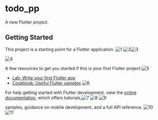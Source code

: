 # todo_pp

A new Flutter project.

## Getting Started

This project is a starting point for a Flutter application.
![1](https://github.com/FaizMK340/Todo-App-Using-Real-Api/assets/153530794/d0426ca2-7888-41e1-a636-a851d76950a7)
![2](https://github.com/FaizMK340/Todo-App-Using-Real-Api/assets/153530794/564c65e2-c122-474c-bc34-e429035aebac)![3](https://github.com/FaizMK340/Todo-App-Using-Real-Api/assets/153530794/ca087bf4-beed-42d4-817d-652cf2a48a76)

![4](https://github.com/FaizMK340/Todo-App-Using-Real-Api/assets/153530794/a346fa7e-b5d3-453a-a42b-3f61c638fa8e)

A few resources to get you started if this is your first Flutter project:![5](https://github.com/FaizMK340/Todo-App-Using-Real-Api/assets/153530794/609c9f46-0fb0-42e2-a8d7-9357d9095f0a)


- [Lab: Write your first Flutter app](https://docs.flutter.dev/get-started/codelab)
- [Cookbook: Useful Flutter samples](https://docs.flutter.dev/cookbook)
![6](https://github.com/FaizMK340/Todo-App-Using-Real-Api/assets/153530794/db116327-d3f4-41a5-bb45-8495b5c5f9e5)

For help getting started with Flutter development, view the
[online documentation](https://docs.flutter.dev/), which offers tutorials,![7](https://github.com/FaizMK340/Todo-App-Using-Real-Api/assets/153530794/9e3b8aab-ebbc-4fd5-b952-49020c778299)
![8](https://github.com/FaizMK340/Todo-App-Using-Real-Api/assets/153530794/cc67f9a3-4ca2-42e8-b7e8-bef56f599837)
![9](https://github.com/FaizMK340/Todo-App-Using-Real-Api/assets/153530794/fae7a017-0814-4ca0-89ae-f0de265afddb)

samples, guidance on mobile development, and a full API reference.
![10](https://github.com/FaizMK340/Todo-App-Using-Real-Api/assets/153530794/19c93085-d81c-4ea6-9b42-1fbd5c3c90d8)
![11](https://github.com/FaizMK340/Todo-App-Using-Real-Api/assets/153530794/dc829681-d0a2-4559-8ee7-fca04d597f0c)
